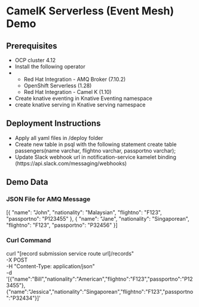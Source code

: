 # CamelK Serverless (Event Mesh) Demo

## Prerequisites
<ul>
  <li> OCP cluster 4.12
  <li> Install the following operator
  <li> <ul>
         <li> Red Hat Integration - AMQ Broker (7.10.2)
         <li> OpenShift Serverless (1.28)
         <li> Red Hat Integration - Camel K (1.10)
       </ul>
  <li> Create knative eventing in Knative Eventing namespace
  <li> create knative serving in Knative serving namespace
</ul>

## Deployment Instructions
<ul>
  <li> Apply all yaml files in /deploy folder
  <li> Create new table in psql with the following statement
         create table passengers(name varchar, flightno varchar, passportno varchar);
  <li> Update Slack webhook url in notification-service kamelet binding (https://api.slack.com/messaging/webhooks)
</ul>


## Demo Data

### JSON File for AMQ Message
[{
  "name": "John",
  "nationality": "Malaysian",
  "flightno": "F123",
  "passportno": "P123455"
}, {
  "name": "Jane",
  "nationality": "Singaporean",
  "flightno": "F123",
  "passportno": "P32456"
}]

### Curl Command

curl "[record submission service route url]/records" \
-X POST \
-H "Content-Type: application/json" \
-d '[{"name":"Bill","nationality":"American","flightno":"F123","passportno":"P123455"},{"name":"Jessica","nationality":"Singaporean","flightno":"F123","passportno":"P32434"}]'
